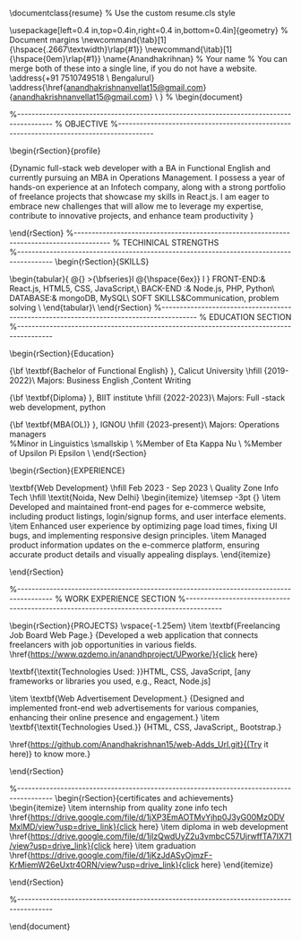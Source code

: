 \documentclass{resume} % Use the custom resume.cls style

\usepackage[left=0.4 in,top=0.4in,right=0.4 in,bottom=0.4in]{geometry} % Document margins
\newcommand{\tab}[1]{\hspace{.2667\textwidth}\rlap{#1}} 
\newcommand{\itab}[1]{\hspace{0em}\rlap{#1}}
\name{Anandhakrihnan} % Your name
% You can merge both of these into a single line, if you do not have a website.
\address{+91 7510749518 \\ Bengalurul} 
\address{\href{anandhakrishnanvellat15@gmail.com}{anandhakrishnanvellat15@gmail.com} \\ }  %
\begin{document}

%----------------------------------------------------------------------------------------
%	OBJECTIVE
%----------------------------------------------------------------------------------------

\begin{rSection}{profile}

{Dynamic full-stack web developer with a BA in Functional English and currently pursuing an MBA in Operations Management. I possess a year of hands-on experience at an Infotech company, along with a strong portfolio of freelance projects that showcase my skills in React.js. I am eager to embrace new challenges that will allow me to leverage my expertise, contribute to innovative projects, and enhance team productivity }


\end{rSection}
%----------------------------------------------------------------------------------------
% TECHINICAL STRENGTHS	
%----------------------------------------------------------------------------------------
\begin{rSection}{SKILLS}

\begin{tabular}{ @{} >{\bfseries}l @{\hspace{6ex}} l }
FRONT-END:& React.js, HTML5, CSS, JavaScript,\\
BACK-END :&  Node.js, PHP, Python\\
 DATABASE:& mongoDB, MySQL\\
 SOFT SKILLS&Communication, problem solving \\
\end{tabular}\\
\end{rSection}
%----------------------------------------------------------------------------------------
%	EDUCATION SECTION
%----------------------------------------------------------------------------------------

\begin{rSection}{Education}

{\bf \textbf{Bachelor of Functional English} }, Calicut University \hfill {2019-2022}\\
Majors: Business English ,Content Writing 

{\bf \textbf{Diploma} }, BIIT institute  \hfill {2022-2023}\\
Majors: Full -stack web development, python

{\bf \textbf{MBA(OL)} }, IGNOU  \hfill {2023-present}\\
Majors:  Operations managers  
%Minor in Linguistics \smallskip \\
%Member of Eta Kappa Nu \\
%Member of Upsilon Pi Epsilon \\
\end{rSection}

\begin{rSection}{EXPERIENCE}

\textbf{Web Development} \hfill Feb 2023 - Sep 2023 \\
Quality Zone Info Tech  \hfill \textit{Noida, New Delhi}
 \begin{itemize}
    \itemsep -3pt {} 
     \item Developed and maintained front-end pages for e-commerce website, including product listings, login/signup forms, and user interface elements.
     \item Enhanced user experience by optimizing page load times, fixing UI bugs, and implementing responsive design principles.
     \item Managed product information updates on the e-commerce platform, ensuring accurate product details and visually appealing displays.
 \end{itemize}


\end{rSection} 

%----------------------------------------------------------------------------------------
%	WORK EXPERIENCE SECTION
%----------------------------------------------------------------------------------------

\begin{rSection}{PROJECTS}
\vspace{-1.25em}
\item \textbf{Freelancing Job Board Web Page.} {Developed a web application that connects freelancers with job opportunities in various fields. \href{https://www.qzdemo.in/anandhproject/UPworke/}{click here} 

\textbf{\textit{Technologies Used: }}HTML, CSS, JavaScript, [any frameworks or libraries you used, e.g., React, Node.js]

\item \textbf{Web Advertisement Development.} {Designed and implemented front-end web advertisements for various companies, enhancing their online presence and engagement.}
\item \textbf{\textit{Technologies Used.}} {HTML, CSS, JavaScript,, Bootstrap.}

\href{https://github.com/Anandhakrishnan15/web-Adds_Url.git}{(Try it here)} to know more.}


\end{rSection} 

%----------------------------------------------------------------------------------------
\begin{rSection}{certificates and achievements} 
\begin{itemize}
    \item internship from quality zone info tech \href{https://drive.google.com/file/d/1jXP3EmAOTMvYjhp0J3yG00MzODVMxlMD/view?usp=drive_link}{click here} 
    \item diploma in web development  \href{https://drive.google.com/file/d/1jIzQwdUyZ2u3vmbcC57UjrwffTA7IX71/view?usp=drive_link}{click here} 
    \item graduation  \href{https://drive.google.com/file/d/1jKzJdASyOjmzF-KrMiemW26eUxtr4ORN/view?usp=drive_link}{click here}
\end{itemize}


\end{rSection}

%----------------------------------------------------------------------------------------


\end{document}
